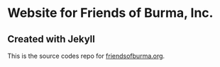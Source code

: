 # Website for Friends of Burma, Inc.

## Created with Jekyll

This is the source codes repo for [friendsofburma.org](http://friendsofburma.org).

